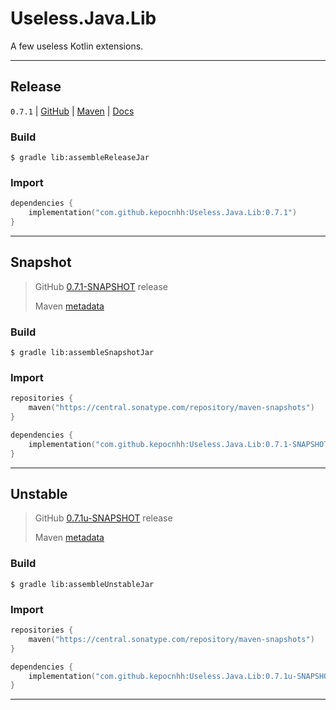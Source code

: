 # Useless.Java.Lib
A few useless Kotlin extensions.

---

## Release

`0.7.1`
| [GitHub](https://github.com/StanleyProjects/Useless.Java.Lib/releases/tag/0.7.1)
| [Maven](https://central.sonatype.com/artifact/com.github.kepocnhh/Useless.Java.Lib/0.7.1)
| [Docs](https://StanleyProjects.github.io/Useless.Java.Lib/docs/0.7.1)

### Build
```
$ gradle lib:assembleReleaseJar
```

### Import
```kotlin
dependencies {
    implementation("com.github.kepocnhh:Useless.Java.Lib:0.7.1")
}
```

---

## Snapshot

> GitHub [0.7.1-SNAPSHOT](https://github.com/StanleyProjects/Useless.Java.Lib/releases/tag/0.7.1-SNAPSHOT) release
>
> Maven [metadata](https://central.sonatype.com/repository/maven-snapshots/com/github/kepocnhh/Useless.Java.Lib/maven-metadata.xml)

### Build
```
$ gradle lib:assembleSnapshotJar
```

### Import
```kotlin
repositories {
    maven("https://central.sonatype.com/repository/maven-snapshots")
}

dependencies {
    implementation("com.github.kepocnhh:Useless.Java.Lib:0.7.1-SNAPSHOT")
}
```

---

## Unstable

> GitHub [0.7.1u-SNAPSHOT](https://github.com/StanleyProjects/Useless.Java.Lib/releases/tag/0.7.1u-SNAPSHOT) release
>
> Maven [metadata](https://central.sonatype.com/repository/maven-snapshots/com/github/kepocnhh/Useless.Java.Lib/maven-metadata.xml)

### Build
```
$ gradle lib:assembleUnstableJar
```

### Import
```kotlin
repositories {
    maven("https://central.sonatype.com/repository/maven-snapshots")
}

dependencies {
    implementation("com.github.kepocnhh:Useless.Java.Lib:0.7.1u-SNAPSHOT")
}
```

---

